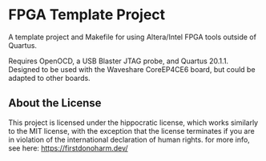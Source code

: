 # FPGA Template Project

A template project and Makefile for using Altera/Intel FPGA tools outside of Quartus.

Requires OpenOCD, a USB Blaster JTAG probe, and Quartus 20.1.1.
Designed to be used with the Waveshare CoreEP4CE6 board, but could be adapted to other boards.

## About the License

This project is licensed under the hippocratic license, which works similarly to the MIT license, with the exception that the license terminates if you are in violation of the international declaration of human rights. for more info, see here: https://firstdonoharm.dev/
